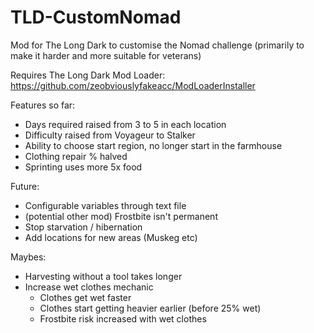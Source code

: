 # TLD-CustomNomad
Mod for The Long Dark to customise the Nomad challenge (primarily to make it harder and more suitable for veterans)

Requires The Long Dark Mod Loader: https://github.com/zeobviouslyfakeacc/ModLoaderInstaller

Features so far:
* Days required raised from 3 to 5 in each location
* Difficulty raised from Voyageur to Stalker
* Ability to choose start region, no longer start in the farmhouse
* Clothing repair % halved
* Sprinting uses more 5x food

Future:
* Configurable variables through text file
* (potential other mod) Frostbite isn't permanent
* Stop starvation / hibernation
* Add locations for new areas (Muskeg etc)

Maybes:
* Harvesting without a tool takes longer
* Increase wet clothes mechanic
    * Clothes get wet faster
    * Clothes start getting heavier earlier (before 25% wet)
    * Frostbite risk increased with wet clothes
